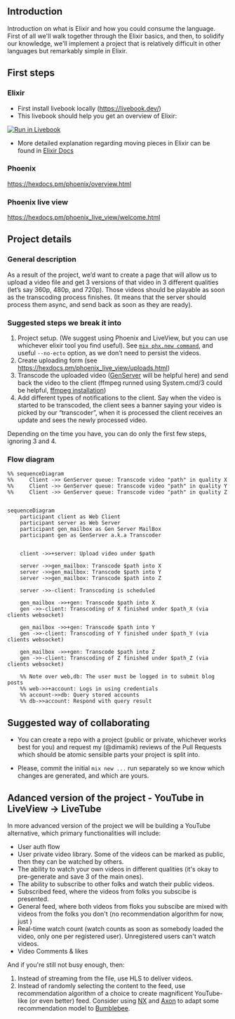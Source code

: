 ## Introduction

Introduction on what is Elixir and how you could consume the language.
First of all we'll walk together through the Elixir basics, and then, to solidify our knowledge, we'll implement a project that is relatively difficult in other languages but remarkably simple in Elixir.

## First steps

### Elixir

- First install livebook locally (https://livebook.dev/)
- This livebook should help you get an overview of Elixir:

[![Run in Livebook](https://livebook.dev/badge/v1/blue.svg)](https://livebook.dev/run?url=https://github.com/dimamik/learn_elixir_livebook/blob/main/01_Introduction.livemd)

- More detailed explanation regarding moving pieces in Elixir can be found in [Elixir Docs](https://hexdocs.pm/elixir/introduction.html)

### Phoenix

https://hexdocs.pm/phoenix/overview.html

### Phoenix live view

https://hexdocs.pm/phoenix_live_view/welcome.html

## Project details

### General description

As a result of the project, we’d want to create a page that will allow us to upload a video file and get 3 versions of that video in 3 different qualities (let’s say 360p, 480p, and 720p).
Those videos should be playable as soon as the transcoding process finishes. (It means that the server should process them async, and send back as soon as they are ready).

### Suggested steps we break it into

1. Project setup. (We suggest using Phoenix and LiveView, but you can use whichever elixir tool you find useful). See [`mix phx.new command`](https://hexdocs.pm/phoenix/Mix.Tasks.Phx.New.html), and useful `--no-ecto` option, as we don’t need to persist the videos.
1. Create uploading form (see https://hexdocs.pm/phoenix_live_view/uploads.html)
1. Transcode the uploaded video ([GenServer](https://hexdocs.pm/elixir/1.12/GenServer.html) will be helpful here) and send back the video to the client (ffmpeg runned using System.cmd/3 could be helpful, [ffmpeg installation](https://phoenixnap.com/kb/ffmpeg-mac))
1. Add different types of notifications to the client. Say when the video is started to be transcoded, the client sees a banner saying your video is picked by our “transcoder”, when it is processed the client receives an update and sees the newly processed video.

Depending on the time you have, you can do only the first few steps, ignoring 3 and 4.

### Flow diagram

```mermaid
%% sequenceDiagram
%%     Client ->> GenServer queue: Transcode video "path" in quality X
%%     Client ->> GenServer queue: Transcode video "path" in quality Y
%%     Client ->> GenServer queue: Transcode video "path" in quality Z


sequenceDiagram
    participant client as Web Client
    participant server as Web Server
    participant gen_mailbox as Gen Server MailBox
    participant gen as GenServer a.k.a Transcoder


    client ->>+server: Upload video under $path

    server ->>gen_mailbox: Transcode $path into X
    server ->>gen_mailbox: Transcode $path into Y
    server ->>gen_mailbox: Transcode $path into Z

    server ->>-client: Transcoding is scheduled

    gen_mailbox ->>+gen: Transcode $path into X 
    gen ->>-client: Transcoding of X finished under $path_X (via clients websocket)

    gen_mailbox ->>+gen: Transcode $path into Y 
    gen ->>-client: Transcoding of Y finished under $path_Y (via clients websocket)

    gen_mailbox ->>+gen: Transcode $path into Z 
    gen ->>-client: Transcoding of Z finished under $path_Z (via clients websocket)

    %% Note over web,db: The user must be logged in to submit blog posts
    %% web->>+account: Logs in using credentials
    %% account->>db: Query stored accounts
    %% db->>account: Respond with query result
```

## Suggested way of collaborating

- You can create a repo with a project (public or private, whichever works best for you) and request my (@dimamik) reviews of the Pull Requests which should be atomic sensible parts your project is split into.

- Please, commit the initial `mix new ...` run separately so we know which changes are generated, and which are yours.

## Adanced version of the project - YouTube in LiveView -> LiveTube

In more advanced version of the project we will be building a YouTube alternative, which primary functionalities will include:

- User auth flow
- User private video library. Some of the videos can be marked as public, then they can be watched by others.
- The ability to watch your own videos in different qualities (it's okay to pre-generate and save 3 of the main ones).
- The ability to subscribe to other folks and watch their public videos.
- Subscribed feed, where the videos from folks you subscibe is presented.
- General feed, where both videos from floks you subscibe are mixed with videos from the folks you don't (no recommendation algorithm for now, just )
- Real-time watch count (watch counts as soon as somebody loaded the video, only one per registered user). Unregistered users can't watch videos.
- Video Comments & likes

And if you're still not busy enough, then:

1. Instead of streaming from the file, use HLS to deliver videos.
1. Instead of randomly selecting the content to the feed, use recommendation algorithm of a choice to create magnificent YouTube-like (or even better) feed. Consider using [NX](https://github.com/elixir-nx/nx) and [Axon](https://hexdocs.pm/axon/Axon.html) to adapt some recommendation model to [Bumblebee](https://github.com/elixir-nx/bumblebee).
